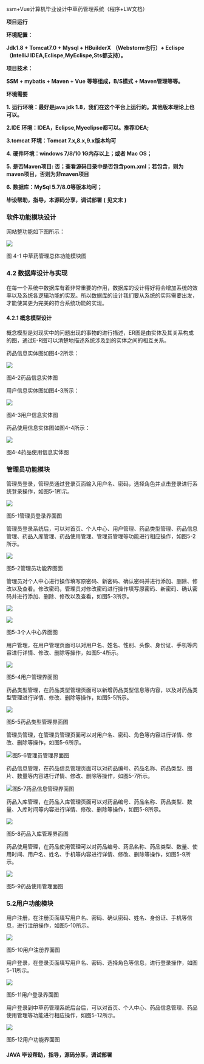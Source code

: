 ssm+Vue计算机毕业设计中草药管理系统（程序+LW文档）

**项目运行**

**环境配置：**

**Jdk1.8 + Tomcat7.0 + Mysql + HBuilderX** **（Webstorm也行）+ Eclispe（IntelliJ
IDEA,Eclispe,MyEclispe,Sts都支持）。**

**项目技术：**

**SSM + mybatis + Maven + Vue** **等等组成，B/S模式 + Maven管理等等。**

**环境需要**

**1.** **运行环境：最好是java jdk 1.8，我们在这个平台上运行的。其他版本理论上也可以。**

**2.IDE** **环境：IDEA，Eclipse,Myeclipse都可以。推荐IDEA;**

**3.tomcat** **环境：Tomcat 7.x,8.x,9.x版本均可**

**4.** **硬件环境：windows 7/8/10 1G内存以上；或者 Mac OS；**

**5.** **是否Maven项目: 否；查看源码目录中是否包含pom.xml；若包含，则为maven项目，否则为非maven项目**

**6.** **数据库：MySql 5.7/8.0等版本均可；**

**毕设帮助，指导，本源码分享，调试部署** **(** **见文末** **)**

### 软件功能模块设计

网站整功能如下图所示：

![](./res/abb5b9802d0a46c39ef5d720e50a41e5.png)

图 4-1 中草药管理总体功能模块图

### 4.2 数据库设计与实现

在每一个系统中数据库有着非常重要的作用，数据库的设计得好将会增加系统的效率以及系统各逻辑功能的实现。所以数据库的设计我们要从系统的实际需要出发，才能使其更为完美的符合系统功能的实现。

#### 4.2.1 概念模型设计

概念模型是对现实中的问题出现的事物的进行描述，ER图是由实体及其关系构成的图，通过E-R图可以清楚地描述系统涉及到的实体之间的相互关系。

药品信息实体图如图4-2所示：

![](./res/7b08959f9a48467e86a0286d1ba3403f.png)

图4-2药品信息实体图

用户信息实体图如图4-3所示：

![](./res/8171d0a1cbaf48e689747acf630f0b97.png)

图4-3用户信息实体图

药品使用信息实体图如图4-4所示：

![](./res/be551247dd4a42b5b09cba5ad4f47070.png)

图4-4药品使用信息实体图

### 管理员功能模块

管理员登录，管理员通过登录页面输入用户名、密码，选择角色并点击登录进行系统登录操作，如图5-1所示。

![](./res/dbd4fc087a8e48cfb764ffa12e7e667b.png)

图5-1管理员登录界面图

管理员登录系统后，可以对首页、个人中心、用户管理、药品类型管理、药品信息管理、药品入库管理、药品使用管理、管理员管理等功能进行相应操作，如图5-2所示。

![](./res/dd56bd689c97491e956c099cb58b80de.png)

图5-2管理员功能界图面

管理员对个人中心进行操作填写原密码、新密码、确认密码并进行添加、删除、修改以及查看。修改密码，管理员对修改密码进行操作填写原密码、新密码、确认密码并进行添加、删除、修改以及查看，如图5-3所示。

![](./res/2f120a7b39294928b232c1490fbe95b1.png)

![](./res/bd6b213703514680bca6ba8922a4d3c9.png)

图5-3个人中心界面图

用户管理，在用户管理页面可以对用户名、姓名、性别、头像、身份证、手机等内容进行详情、修改、删除等操作，如图5-4所示。

![](./res/912e3d68d59545df94bf37901c730fa0.png)

图5-4用户管理界面图

药品类型管理，在药品类型管理页面可以新增药品类型信息等内容，以及对药品类型管理进行详情、修改、删除等操作，如图5-5所示。

![](./res/17ae3695e3344271a179dc30ddd5ad8e.png)

图5-5药品类型管理界面图

管理员管理，在管理员管理页面可以对用户名、密码、角色等内容进行详情、修改、删除等操作，如图5-6所示。

![](./res/a616366d200346049ecbe7191e9a04da.png)图5-6管理员管理界面图

药品信息管理，在药品信息管理页面可以对药品编号、药品名称、药品类型、图片、数量等内容进行详情、修改、删除等操作，如图5-7所示。

![](./res/7a125d8cea1a490f89ad51883120ee4e.png)图5-7药品信息管理界面图

药品入库管理，在药品入库管理页面可以对药品编号、药品名称、药品类型、数量、入库时间等内容进行详情、修改、删除等操作，如图5-8所示。

![](./res/0e92103cc73f41a4a2fe0268b9f9bf3b.png)

图5-8药品入库管理界面图

药品使用管理，在药品使用管理可以对药品编号、药品名称、药品类型、数量、使用时间、用户名、姓名、手机等内容进行详情、修改、删除等操作，如图5-9所示。

![](./res/4e5d863d45214f6cafb3ed414bc32455.png)

图5-9药品使用管理面图

###

### 5.2用户功能模块

用户注册，在注册页面填写用户名、密码、确认密码、姓名、身份证、手机等信息，进行注册操作，如图5-10所示。

![](./res/90e403e0e50647e291ca3b52f8b09bfb.png)

图5-10用户注册界面图

用户登录，在登录页面填写用户名、密码、选择角色等信息，进行登录操作，如图5-11所示。

![](./res/b8d1e497b29a4f8f8e79b780587d563c.png)

图5-11用户登录界面图

用户登录到中草药管理系统后台后，可以对首页、个人中心、药品信息管理、药品使用管理等功能进行相应操作，如图5-12所示。

![](./res/04c59192a8ab46e3be0ce6e55c9987f0.png)

图5-12用户功能界面图

#### **JAVA** **毕设帮助，指导，源码分享，调试部署**

